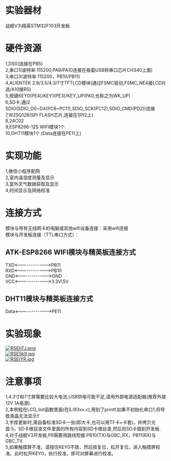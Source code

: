 实验器材
========
战舰V3\精英STM32F103开发板
	
硬件资源
========
1,DS0(连接在PB5)<br>
2,串口1(波特率:115200,PA9/PA10连接在板载USB转串口芯片CH340上面)<br>
3,串口3(波特率:115200，PB10/PB11)<br>
4,ALIENTEK 2.8/3.5/4.3/7寸TFTLCD模块(通过FSMC驱动,FSMC_NE4接LCD片选/A10接RS)<br>
5,按键KEY0(PE4)/KEY1(PE3)/KEY_UP(PA0,也称之为WK_UP)<br>
6,SD卡,通过SDIO(SDIO_D0~D4(PC8~PC11),SDIO_SCK(PC12),SDIO_CMD(PD2))连接 <br>
7,W25Q128(SPI FLASH芯片,连接在SPI2上)<br>
8,24C02<br>
9,ESP8266-12S WIFI模块1个.<br>
10,DHT11模块1个.(Data连接在PE11上)<br>
	
实现功能
========
1,微信小程序配网<br>
2,室内温湿度测量及显示<br>
3,室外天气数据获取及显示<br>
4,时间显示及网络校准<br>

连接方式
========
模块与带有无线网卡的电脑或其他wifi设备连接：采用wifi连接<br>
模块与开发板连接（TTL串口方式）：<br>

ATK-ESP8266 WIFI模块与精英板连接方式
-----------------------------------
TXD<------------>PB11<br>
RXD<------------>PB10<br>
GND<------------>GND<br>
VCC<------------>3.3V\5V<br>

DHT11模块与精英板连接方式
-------------------------
Data<------------>PE11<br>

实验现象
========
[![RSEhTJ.png](https://z3.ax1x.com/2021/06/18/RSEhTJ.png)](https://imgtu.com/i/RSEhTJ)<br>
[![RSE5k9.jpg](https://z3.ax1x.com/2021/06/18/RSE5k9.jpg)](https://imgtu.com/i/RSE5k9)<br>
[![RSEIYR.jpg](https://z3.ax1x.com/2021/06/18/RSEIYR.jpg)](https://imgtu.com/i/RSEIYR)<br>

注意事项
========
1,4.3寸和7寸屏需要比较大电流,USB供电可能不足,请用外部电源适配器(推荐外接12V 1A电源).<br>
2,本例程在LCD_Init函数里面(在ILI93xx.c),用到了printf,如果不初始化串口1,将导致液晶无法显示!! <br>
3,字库更新时,需自备标准SD卡一张(即大卡,也可以用TF卡+卡套)，并拷贝光盘:5，SD卡根目录文件里面的所有内容到SD卡根目录,然后将SD卡插到开发板.<br>
4,对于战舰V3开发板,P8需要用跳线短接:PB10(TX)与GBC_RX，PB11(RX)与GBC_TX<br>
5,如果触摸屏不准，请按住KEY0不放，然后按复位，松开复位，进入触摸屏校准。此时松开KEY0，执行校准，即可对屏幕进行校准。 <br>
